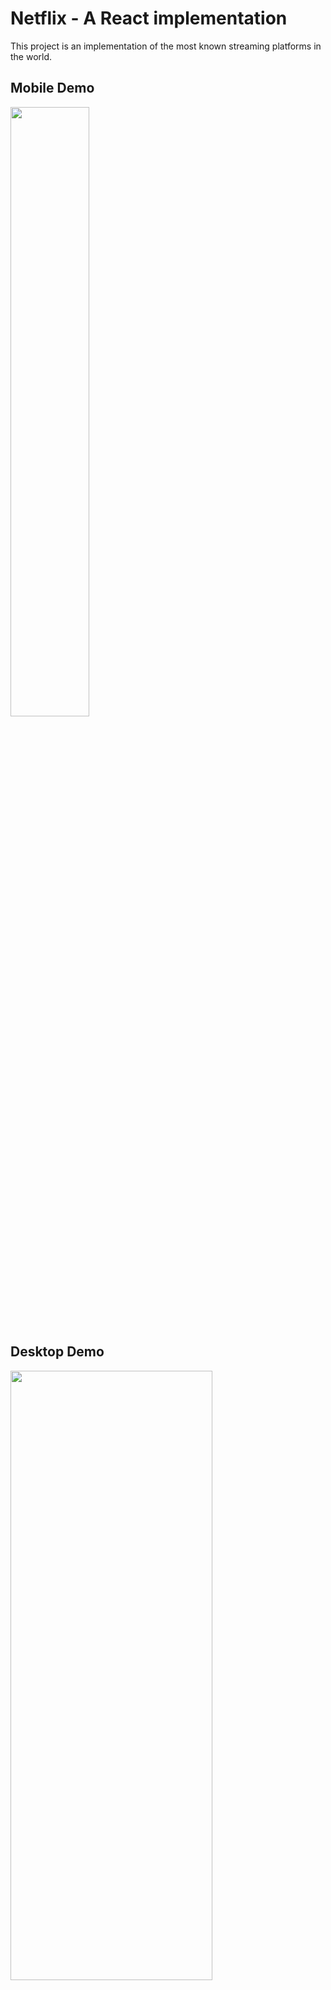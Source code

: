 # Netflix - A React implementation

This project is an implementation of the most known streaming platforms in the world.

## Mobile Demo

<img src="resources/netflix_mobile.gif" height="50%" width="50%"/>

## Desktop Demo

<img src="resources/netflix_desktop.gif" height="50%" width="80%"/>

## Technologies

* React 16.9 with Hooks (Typescript based)
* Redux
* React Router
* Sass
* React app rewired (+ webpack override)

## Dependencies

This project dependends on my other repository ([Golang media provider](https://github.com/thealmarques/golang-media-server-provider)) to serve media files in order to reproduce videos.


## Installation

Clone this repository into your local PC and run

```node
npm install
```

## Usage

To run the application just run the following command
```node
npm start
```

## Todo

[] Add static transitions

[] Refactor carousel slider

[60%] Complete BEM Methodology in Sass (missing dashboard and carousel components)

## Contributing
Pull requests are welcome. For major changes, please open an issue first to discuss what you would like to change.

## License
[MIT](https://choosealicense.com/licenses/mit/)
